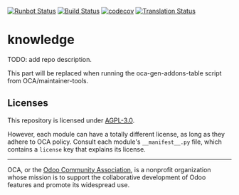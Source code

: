 [![Runbot Status](https://runbot.odoo-community.org/runbot/badge/flat/118/14.0.svg)](https://runbot.odoo-community.org/runbot/repo/github-com-oca-knowledge-118)
[![Build Status](https://travis-ci.com/OCA/knowledge.svg?branch=14.0)](https://travis-ci.com/OCA/knowledge)
[![codecov](https://codecov.io/gh/OCA/knowledge/branch/14.0/graph/badge.svg)](https://codecov.io/gh/OCA/knowledge)
[![Translation Status](https://translation.odoo-community.org/widgets/knowledge-14-0/-/svg-badge.svg)](https://translation.odoo-community.org/engage/knowledge-14-0/?utm_source=widget)

<!-- /!\ do not modify above this line -->

# knowledge

TODO: add repo description.

<!-- /!\ do not modify below this line -->

<!-- prettier-ignore-start -->

[//]: # (addons)

This part will be replaced when running the oca-gen-addons-table script from OCA/maintainer-tools.

[//]: # (end addons)

<!-- prettier-ignore-end -->

## Licenses

This repository is licensed under [AGPL-3.0](LICENSE).

However, each module can have a totally different license, as long as they adhere to OCA
policy. Consult each module's `__manifest__.py` file, which contains a `license` key
that explains its license.

----

OCA, or the [Odoo Community Association](http://odoo-community.org/), is a nonprofit
organization whose mission is to support the collaborative development of Odoo features
and promote its widespread use.

